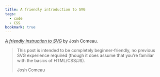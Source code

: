```yaml
---
title: A friendly introduction to SVG
tags: 
  - code
  - CSS
bookmark: true
---
```

[<cite>A friendly instruction to SVG</cite>](https://www.joshwcomeau.com/svg/friendly-introduction-to-svg/?from=newsletter) by Josh Comeau.

> This post is intended to be completely beginner-friendly, no previous SVG experience required (though it does assume that you’re familiar with the basics of HTML/CSS/JS).
> <footer>Josh Comeau</footer>
